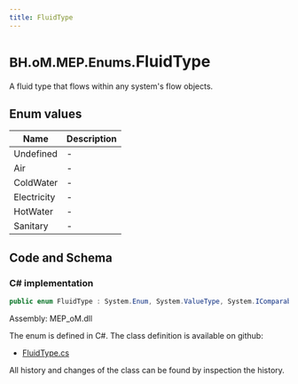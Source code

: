 ```yaml
---
title: FluidType
---
```


# <small>BH.oM.MEP.Enums.</small>**FluidType**

A fluid type that flows within any system's flow objects.

## Enum values

| Name            | Description                                                    |
|-----------------|----------------------------------------------------------------|
| Undefined |  -  |
| Air |  -  |
| ColdWater |  -  |
| Electricity |  -  |
| HotWater |  -  |
| Sanitary |  -  |


## Code and Schema

### C# implementation

``` C# title="C#"
public enum FluidType : System.Enum, System.ValueType, System.IComparable, System.ISpanFormattable, System.IFormattable, System.IConvertible
```

Assembly: MEP_oM.dll

The enum is defined in C#. The class definition is available on github:

- [FluidType.cs](https://github.com/BHoM/BHoM/blob/develop/MEP_oM/Enums\FluidType.cs)

All history and changes of the class can be found by inspection the history.

